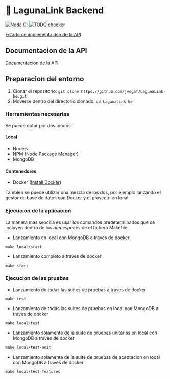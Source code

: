 #  🎯 LagunaLink Backend

[![Node CI](https://github.com/jvegaf/LagunaLink-be/actions/workflows/nodejs.yml/badge.svg?event=workflow_dispatch)](https://github.com/jvegaf/LagunaLink-be/actions/workflows/nodejs.yml)
[![TODO checker](https://github.com/jvegaf/LagunaLink-be/actions/workflows/todo-checker.yml/badge.svg?event=push)](https://github.com/jvegaf/LagunaLink-be/actions/workflows/todo-checker.yml)


[Estado de implementacion de la API](https://github.com/jvegaf/LagunaLink-be/blob/master/api-endpoints.md)

## Documentacion de la API
[Documentacion de la API](https://lagunalink-be.herokuapp.com/docs/)

## Preparacion del entorno
1. Clonar el repositorio: `git clone https://github.com/jvegaf/LagunaLink-be.git`
3. Moverse dentro del directorio clonado: `cd LagunaLink-be`
### Herramientas necesarias

Se puede optar por dos modos
#### Local
- Nodejs
- NPM (Node Package Manager)
- MongoDB

####  Contenedores
- Docker ([Install Docker](https://www.docker.com/get-started))

Tambien se puede utilizar una mezcla de los dos, por ejemplo lanzando el gestor de base de datos con Docker y el 
proyecto en local.

### Ejecucion de la aplicacion

La manera mas sencilla es usar los comandos predeterminados que se incluyen dentro de los *namespaces* de el fichero Makefile.

 - Lanzamiento en local con MongoDB a traves de docker
```shell script
make local/start
```

 - Lanzamiento completo a traves de docker
```shell script
make start
```

### Ejecucion de las pruebas

 - Lanzamiento de todas las suites de pruebas a traves de docker
```shell script
make test
```

 - Lanzamiento de todas las suites de pruebas en local con MongoDB a traves de docker
```shell script
make local/test
```

 - Lanzamiento solamente de la suite de pruebas unitarias en local con MongoDB a traves de docker
```shell script
make local/test-unit
```

 - Lanzamiento solamente de la suite de pruebas de aceptacion en local con MongoDB a traves de docker
```shell script
make local/test-features
```
